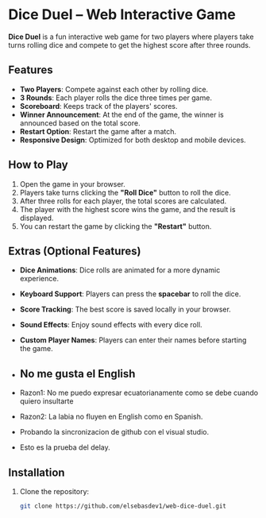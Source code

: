 # Dice Duel – Web Interactive Game

**Dice Duel** is a fun interactive web game for two players where players take turns rolling dice and compete to get the highest score after three rounds.

## Features

- **Two Players**: Compete against each other by rolling dice.
- **3 Rounds**: Each player rolls the dice three times per game.
- **Scoreboard**: Keeps track of the players' scores.
- **Winner Announcement**: At the end of the game, the winner is announced based on the total score.
- **Restart Option**: Restart the game after a match.
- **Responsive Design**: Optimized for both desktop and mobile devices.

## How to Play

1. Open the game in your browser.
2. Players take turns clicking the **"Roll Dice"** button to roll the dice.
3. After three rolls for each player, the total scores are calculated.
4. The player with the highest score wins the game, and the result is displayed.
5. You can restart the game by clicking the **"Restart"** button.

## Extras (Optional Features)

- **Dice Animations**: Dice rolls are animated for a more dynamic experience.
- **Keyboard Support**: Players can press the **spacebar** to roll the dice.
- **Score Tracking**: The best score is saved locally in your browser.
- **Sound Effects**: Enjoy sound effects with every dice roll.
- **Custom Player Names**: Players can enter their names before starting the game.

- ## No me gusta el English
- Razon1: No me puedo expresar ecuatorianamente como se debe cuando quiero insultarte
- Razon2: La labia no fluyen en English como en Spanish.
- Probando la sincronizacion de github con el visual studio. 
- Esto es la prueba del delay.

## Installation

1. Clone the repository:
   ```bash
   git clone https://github.com/elsebasdev1/web-dice-duel.git
